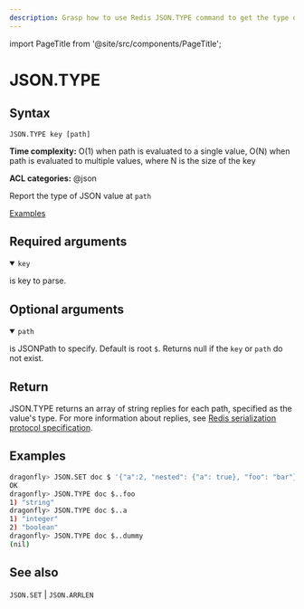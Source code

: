 ```yaml
---
description: Grasp how to use Redis JSON.TYPE command to get the type of data present in a JSON document.
---
```

import PageTitle from '@site/src/components/PageTitle';

# JSON.TYPE

<PageTitle title="Redis JSON.TYPE Command (Documentation) | Dragonfly" />

## Syntax

    JSON.TYPE key [path]

**Time complexity:** O(1) when path is evaluated to a single value, O(N) when path is evaluated to multiple values, where N is the size of the key

**ACL categories:** @json

Report the type of JSON value at `path`

[Examples](#examples)

## Required arguments

<details open><summary><code>key</code></summary> 

is key to parse.
</details>

## Optional arguments

<details open><summary><code>path</code></summary> 

is JSONPath to specify. Default is root `$`. Returns null if the `key` or `path` do not exist.

</details>

## Return

JSON.TYPE returns an array of string replies for each path, specified as the value's type.
For more information about replies, see [Redis serialization protocol specification](https://redis.io/docs/reference/protocol-spec).

## Examples

``` bash
dragonfly> JSON.SET doc $ '{"a":2, "nested": {"a": true}, "foo": "bar"}'
OK
dragonfly> JSON.TYPE doc $..foo
1) "string"
dragonfly> JSON.TYPE doc $..a
1) "integer"
2) "boolean"
dragonfly> JSON.TYPE doc $..dummy
(nil)
```

## See also

`JSON.SET` | `JSON.ARRLEN` 



